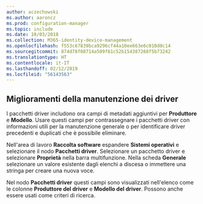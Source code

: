 ```yaml
---
author: aczechowski
ms.author: aaroncz
ms.prod: configuration-manager
ms.topic: include
ms.date: 10/03/2018
ms.collection: M365-identity-device-management
ms.openlocfilehash: f553c67839bca9296cf44a10ee663e6c010d0c14
ms.sourcegitcommit: 874d78f08714a509f61c52b154387268f5b73242
ms.translationtype: HT
ms.contentlocale: it-IT
ms.lasthandoff: 02/12/2019
ms.locfileid: "56143563"
---
```

## <a name="bkmk_drivers"></a> Miglioramenti della manutenzione dei driver
<!--1358270-->

I pacchetti driver includono ora campi di metadati aggiuntivi per **Produttore** e **Modello**. Usare questi campi per contrassegnare i pacchetti driver con informazioni utili per la manutenzione generale o per identificare driver precedenti e duplicati che è possibile eliminare.

Nell'area di lavoro **Raccolta software** espandere **Sistemi operativi** e selezionare il nodo **Pacchetti driver**. Selezionare un pacchetto driver e selezionare **Proprietà** nella barra multifunzione. Nella scheda **Generale** selezionare un valore esistente dagli elenchi a discesa o immettere una stringa per creare una nuova voce. 

Nel nodo **Pacchetti driver** questi campi sono visualizzati nell'elenco come le colonne **Produttore del driver** e **Modello del driver**. Possono anche essere usati come criteri di ricerca. 


